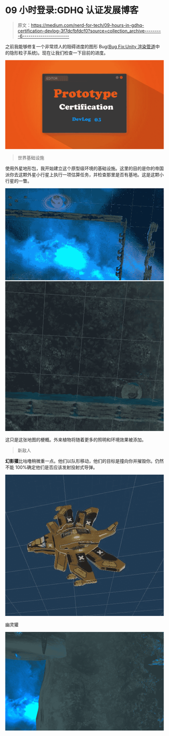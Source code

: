 # 09 小时登录:GDHQ 认证发展博客

> 原文：<https://medium.com/nerd-for-tech/09-hours-in-gdhq-certification-devlog-3f7dcfbfdcf0?source=collection_archive---------6----------------------->

之前我能够修复一个非常烦人的阻碍进度的图形 Bug([Bug Fix:Unity 渲染管道](https://bootcamp.uxdesign.cc/bug-fix-invisible-particle-system-in-unitys-render-pipeline-c8790a581a2d)中的隐形粒子系统)。现在让我们检查一下目前的进度。

![](img/d753605029702690520a35be54d2bfc5.png)

> 世界基础设施

使用外星地形包，我开始建立这个原型级环境的基础设施。这里的目的是你的帝国派你去这颗外星小行星上执行一项估算任务，并检查那里是否有基地。这是这颗小行星的一瞥。

![](img/7cfeb5690bb4104f7e55aa621c10dce6.png)![](img/e4ee501acfb3c874d8f7cfc9a792378c.png)

这只是这张地图的梗概。外来植物将随着更多的照明和环境效果被添加。

> 新敌人

**幻影獾**比咕噜稍微重一点。他们以队形移动，他们的目标是撞向你并摧毁你。仍然不能 100%确定他们是否应该发射投射式导弹。

![](img/a40544ec8c9ffb99f6b900e941230792.png)

幽灵獾

![](img/828d824858cb4ef84e7d7912bb40bff9.png)